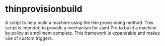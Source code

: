 # thinprovisionbuild
A script to help build a machine using the thin provisioning method. 
This script is intended to provide a mechanism for Jamf Pro to build a machine by policy at enrollment complete. This framework is expandable and makes use of custom triggers. 
